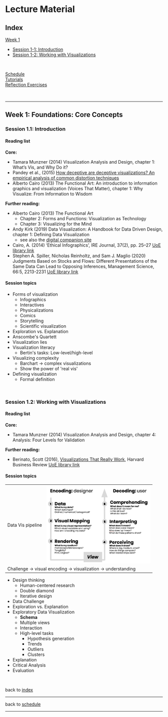 # Lecture Material


<a name = "index"></a>
## Index

[Week 1](#week_1)  
   * [Session 1-1: Introduction](#1-1)  
   * [Session 1-2: Working with Visualizations](#1-2)

<!-- 
[Week 2](#week_2)  
[Week 3](#week_3)  
[Week 4](#week_4)  
[Week 5](#week_5) 
-->
<p>&nbsp;</p>


[Schedule](index.md)  
[Tutorials](tutorials.md)  
[Reflection Exercises](assessment.md#reflection_exercises)

<p>&nbsp;</p>

***

<a name = "week_1"></a>
## Week 1: Foundations: Core Concepts

<a name = "1-1"></a>
### Session 1.1: Introduction
  <!-- [Lecture slides](https://docs.google.com/presentation/d/1SQMdG2dBko0qA_2VlOIGsUGZWugrBVHD2AhOc8nR-ds/edit?usp=sharing)  
  [Video]()  
  [Quizzes]()
-->
  
#### Reading list

**Core:**    
* Tamara Munzner (2014) Visualization Analysis and Design, chapter 1: What’s Vis, and Why Do it?
* Pandey et al., (2015) [How deceptive are deceptive visualizations? An empirical analysis of common distortion techniques](https://doi.org/10.1145/2702123.2702608)
* Alberto Cairo (2013) The Functional Art: An introduction to information graphics and visualization (Voices That Matter), chapter 1: Why Visualize: From Information to Wisdom

**Further reading:**  
* Alberto Cairo (2013) The Functional Art
  * Chapter 2: Forms and Functions: Visualization as Technology
  * Chapter 3: Visualizing for the Mind
* Andy Kirk (2019) Data Visualization: A Handbook for Data Driven Design, chapter 1: Defining Data Visualization
  * see also the [digital companion site](http://book.visualisingdata.com) 
* Cairo, A. (2014) ‘Ethical Infographics’, IRE Journal, 37(2), pp. 25–27 [UoE library link](https://discovered.ed.ac.uk/permalink/f/1s15qcp/TN_gale_ofa382013977)
* Stephen A. Spiller, Nicholas Reinholtz, and Sam J. Maglio (2020) Judgments Based on Stocks and Flows: Different Presentations of the Same Data Can Lead to Opposing Inferences, Management Science, 66:5, 2213-2231  [UoE library link](https://discovered.ed.ac.uk/permalink/f/1s15qcp/TN_proquest2124808759)
    
#### Session topics

* Forms of visualization 
    * Infographics
    * Interactives
    * Physicalizations
    * Comics 
    * Storytelling
    * Scientific visualization 
* Exploration vs. Explanation
* Anscombe's Quartett
* Visualization lies
* Visualization literacy
    * Bertin's tasks: Low-level/high-level 
* Visualizing complexity 
    * Barchart -> complex visualizations
    * Show the power of 'real vis'
* Defining visualization
    * Formal definition
<p>&nbsp;</p>


<a name = "1-2"></a>
### Session 1.2: Working with Visualizations

  <!-- [Lecture slides]()  
  [Video]()  
  [Quizzes]()
-->
  
#### Reading list

**Core:**  
* Tamara Munzner (2014) Visualization Analysis and Design, chapter 4: Analysis: Four Levels for Validation

**Further reading:**  
* Berinato, Scott (2016), [Visualizations That Really Work](https://hbr.org/2016/06/visualizations-that-really-work), Harvard Business Review [UoE library link](https://discovered.ed.ac.uk/permalink/f/1s15qcp/TN_gale_ofa453813355)

#### Session topics

<table>
   <tr>
      <td>Data Vis pipeline</td>
      <td><img src = "../images/data_vis_pipeline.png" alt = "data vis pipeline" height = "250" /></td>
   </tr><tr>
      <td colspan = "2">Challenge -> visual encoding -> visualization -> understanding</td>
  </tr>
</table>
<!-- ![Data Vis pipeline](../images/data_vis_pipeline.png | width=250) -->


* Design thinking
   * Human-centered research
   * Double diamond
   * Iterative design
* Data Challenge
* Exploration vs. Explanation
* Exploratory Data Visualization
   * **Schema**
   * Multiple views
   * Interaction
   * High-level tasks
      * Hypothesis generation
      * Trends
      * Outliers
      * Clusters
* Explanation
* Critical Analysis
* Evaluation

<p>&nbsp;</p>

back to [index](#index)


***

<!-- p>&nbsp;</p>


<a name = "week_2"></a>
## Week 2: Design &amp; Tools

<p>&nbsp;</p>

back to [index](#index)


***

<p>&nbsp;</p>


<a name = "week_3"></a>
## Week 3

<p>&nbsp;</p>

back to [index](#index)


***

<p>&nbsp;</p>


<a name = "week_4"></a>
## Week 4

<p>&nbsp;</p>

back to [index](#index)


***

<p>&nbsp;</p>


<a name = "week_5"></a>
## Week 5


<p>&nbsp;</p>

back to [index](#index)
-->

back to [schedule](index.md)
***

